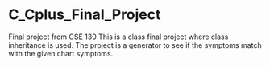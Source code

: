 # C_Cplus_Final_Project
Final project from CSE 130
This is a class final project where class inheritance is used.
The project is a generator to see if the symptoms match with the given chart symptoms.
